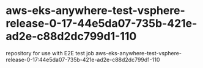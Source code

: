 # aws-eks-anywhere-test-vsphere-release-0-17-44e5da07-735b-421e-ad2e-c88d2dc799d1-110
repository for use with E2E test job aws-eks-anywhere-test-vsphere-release-0-17:44e5da07-735b-421e-ad2e-c88d2dc799d1-110
